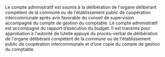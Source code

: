 Le compte administratif est soumis à la délibération de l'organe délibérant compétent de la commune ou de l'établissement public de coopération intercommunale après avis favorable du conseil de supervision accompagné du compte de gestion du comptable.
Le compte administratif est accompagné du rapport d’exécution du budget. Il est transmis pour approbation à l'autorité de tutelle appuyé du procès-verbal de délibération de l'organe délibérant compétent de la commune ou de l'établissement public de coopération intercommunale et d’une copie du compte de gestion du comptable.